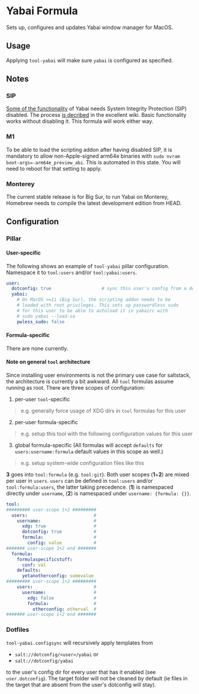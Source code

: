# Yabai Formula
Sets up, configures and updates Yabai window manager for MacOS.

## Usage
Applying `tool-yabai` will make sure `yabai` is configured as specified.

## Notes
### SIP
[Some of the functionality](https://github.com/koekeishiya/yabai/issues/13) of Yabai needs System Integrity Protection (SIP) disabled. The process [is decribed](https://github.com/koekeishiya/yabai/wiki/Disabling-System-Integrity-Protection) in the excellent wiki. Basic functionality works without disabling it. This formula will work either way.

### M1
To be able to load the scripting addon after having disabled SIP, it is mandatory to allow non-Apple-signed arm64e binaries with `sudo nvram boot-args=-arm64e_preview_abi`. This is automated in this state. You will need to reboot for that setting to apply.

### Monterey
The current stable release is for Big Sur, to run Yabai on Monterey, Homebrew needs to compile the latest development edition from HEAD.

## Configuration
### Pillar

#### User-specific
The following shows an example of `tool-yabai` pillar configuration. Namespace it to `tool:users` and/or `tool:yabai:users`.
```yaml
user:
  dotconfig: true                   # sync this user's config from a dotfiles repo available as salt://dotconfig/<user>/yabai or salt://dotconfig/yabai
  yabai:
    # On MacOS >=11 (Big Sur), the scripting addon needs to be
    # loaded with root privileges. This sets up passwordless sudo
    # for this user to be able to autoload it in yabairc with
    # sudo yabai --load-sa
    pwless_sudo: false
```

#### Formula-specific
There are none currently.

#### Note on general `tool` architecture
Since installing user environments is not the primary use case for saltstack, the architecture is currently a bit awkward. All `tool` formulas assume running as root. There are three scopes of configuration:
1. per-user `tool`-specific
  > e.g. generally force usage of XDG dirs in `tool` formulas for this user
2. per-user formula-specific
  > e.g. setup this tool with the following configuration values for this user
3. global formula-specific (All formulas will accept `defaults` for `users:username:formula` default values in this scope as well.)
  > e.g. setup system-wide configuration files like this

**3** goes into `tool:formula` (e.g. `tool:git`). Both user scopes (**1**+**2**) are mixed per user in `users`. `users` can be defined in `tool:users` and/or `tool:formula:users`, the latter taking precedence. (**1**) is namespaced directly under `username`, (**2**) is namespaced under `username: {formula: {}}`.

```yaml
tool:
######### user-scope 1+2 #########
  users:                         #
    username:                    #
      xdg: true                  #
      dotconfig: true            #
      formula:                   #
        config: value            #
####### user-scope 1+2 end #######
  formula:
    formulaspecificstuff:
      conf: val
    defaults:
      yetanotherconfig: somevalue
######### user-scope 1+2 #########
    users:                       #
      username:                  #
        xdg: false               #
        formula:                 #
          otherconfig: otherval  #
####### user-scope 1+2 end #######
```

### Dotfiles
`tool-yabai.configsync` will recursively apply templates from

- `salt://dotconfig/<user>/yabai` or
- `salt://dotconfig/yabai`

to the user's config dir for every user that has it enabled (see `user.dotconfig`). The target folder will not be cleaned by default (ie files in the target that are absent from the user's dotconfig will stay).
